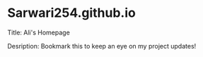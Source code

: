 # Sarwari254.github.io

Title: Ali's Homepage

Desription: Bookmark this to keep an eye on my project updates!

